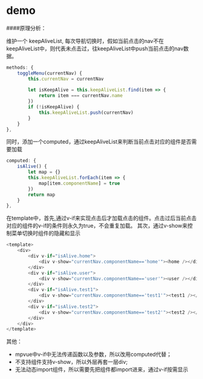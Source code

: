 # demo



####原理分析：

维护一个 keepAliveList, 每次导航切换时，假如当前点击的nav不在keepAliveList中，则代表未点击过，往keepAliveList中push当前点击的nav数据。

``` javascript
methods: {
    toggleMenu(currentNav) {
        this.currentNav = currentNav
       
        let isKeepAlive = this.keepAliveList.find(item => {
            return item === currentNav.name
        })
        if (!isKeepAlive) {
            this.keepAliveList.push(currentNav)
        }
    }
},
```

同时，添加一个computed，通过keepAliveList来判断当前点击对应的组件是否需要加载
``` javascript
computed: {
    isAlive() {
        let map = {}
        this.keepAliveList.forEach(item => {
            map[item.componentName] = true
        })
        return map
    }
},
```

在template中，首先,通过v-if来实现点击后才加载点击的组件。点击过后当前点击对应的组件的v-if的条件则永久为true，不会重复加载。
其次，通过v-show来控制菜单切换时组件的隐藏和显示

``` javascript
<template>
    <div>
        <div v-if="isAlive.home">
            <div v-show="currentNav.componentName=='home'"><home /></div>           
        </div>
        <div v-if="isAlive.user">
            <div v-show="currentNav.componentName=='user'"><user /></div>           
        </div>
        <div v-if="isAlive.test1">
            <div v-show="currentNav.componentName=='test1'"><test1 /></div>           
        </div>
        <div v-if="isAlive.test2">
            <div v-show="currentNav.componentName=='test2'"><test2 /></div>           
        </div>
    </div>
</template>
```
其他：

* mpvue中v-if中无法传递函数以及参数，所以改用computed代替；
* 不支持组件支持v-show，所以外层再套一层div;
* 无法动态import组件，所以需要先把组件都import进来，通过v-if按需显示